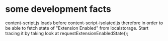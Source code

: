 # some development facts

content-script.js loads before content-script-isolated.js therefore in order to be able to fetch state of "Extension Enabled" from localstorage. Start tracing it by taking look at requestExtensionEnabledState();
